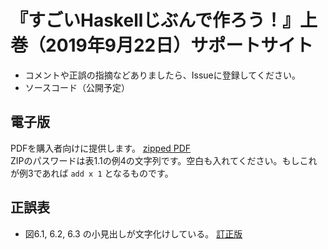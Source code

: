 # 『すごいHaskellじぶんで作ろう！』上巻（2019年9月22日）サポートサイト

* コメントや正誤の指摘などありましたら、Issueに登録してください。
* ソースコード（公開予定）

## 電子版

PDFを購入者向けに提供します。
[zipped PDF](https://github.com/gotoki-no-joe/support_writeyourhaskell1/blob/master/writeyourhaskell-0925.zip)  
ZIPのパスワードは表1.1の例4の文字列です。空白も入れてください。もしこれが例3であれば `add x 1` となるものです。

## 正誤表

* 図6.1, 6.2, 6.3 の小見出しが文字化けしている。
[訂正版](https://github.com/gotoki-no-joe/support_writeyourhaskell1/blob/master/correction/fig6-123.pdf)

